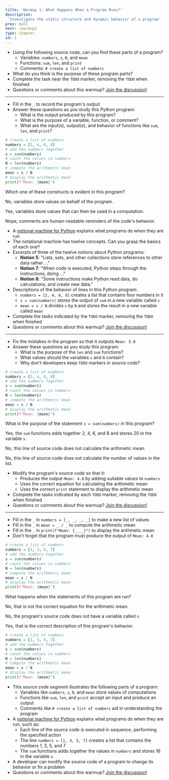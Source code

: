 ```yaml
---
title: 'Warmup 1: What Happens When a Program Runs?'
description:
 'Investigate the static structure and dynamic behavior of a program'
prev: null
next: /warmup2
type: chapter
id: 1
---
```


<!-- EXERCISE -->

<exercise id="1" title="Parts of a Program">

- Using the following source code, can you find these parts of a program?
  - Variables: `numbers`, `s`, `N`, and `mean`
  - Functions: `sum`, `len`, and `print`
  - Comments: `# create a list of numbers`
- What do you think is the purpose of these program parts?
- Complete the task near the `TODO` marker, removing the `TODO` when finished
- Questions or comments about this warmup? <a href = "https://github.com/gkapfham/www.warmups.dev/discussions">Join the discussion!</a>

<hr>

<codeblock id="01_01">

- Fill in the `_` to record the program's output
- Answer these questions as you study this Python program:
  - What is the output produced by this program?
  - What is the purpose of a variable, function, or comment?
  - What are the input(s), output(s), and behavior of functions like `sum`,
  `len`, and `print`?

</codeblock>

</exercise>

<!-- EXERCISE -->

<exercise id="2" title="Check: Parts of a Program">

```python
# create a list of numbers
numbers = [2, 4, 6, 8]
# add the numbers together
s = sum(numbers)
# count the values in numbers
N = len(numbers)
# compute the arithmetic mean
mean = s / N
# display the arithmetic mean
print(f"Mean: {mean}")
```

Which one of these constructs is evident in this program?

<choice>

<opt text="Variables that provide a non-executable reminder of the code's behavior">

No, variables store values on behalf of the program.

</opt>

<opt text="Variables that store values used for the program's computation" correct="true">

Yes, variables store values that can then be used in a computation.

</opt>

<opt text="Comments with values that the program displays in its output">

Nope, comments are human-readable reminders of the code's behavior.

</opt>
</choice>

</exercise>

<!-- EXERCISE -->

<exercise id="3" title="Running a Program">

- A [notional machine for Python](http://teachtogether.tech/en/#s:models-notional) explains what programs do when they are run
- The notational machine has twelve concepts. Can you grasp the basics of each one?
- Excerpts of three of the twelve notions about Python programs:
  - **Notion 5**: "Lists, sets, and other collections store references to other data rather ..."
  - **Notion 7**: "When code is executed, Python steps through the instructions, doing ..."
  - **Notion 8**: "Some instructions make Python read data, do calculations, and
create new data."
- Descriptions of the behavior of lines in this Python program:
  - `numbers = [2, 4, 6, 8]` creates a list that contains four numbers in it
  - `s = sum(numbers)` stores the output of `sum` in a new variable called `s`
  - `mean = s / N` divides `s` by `N` and stores the result in a new variable called `mean`
- Complete the tasks indicated by the `TODO` marker, removing the `TODO` when finished
- Questions or comments about this warmup? <a href = "https://github.com/gkapfham/www.warmups.dev/discussions">Join the discussion!</a>

<hr>

<codeblock id="01_03">

- Fix the mistakes in the program so that it outputs `Mean: 5.0`
- Answer these questions as you study this program:
  - What is the purpose of the `len` and `sum` functions?
  - What values should the variables `s` and `N` contain?
  - Why don't developers keep `TODO` markers in source code?

</codeblock>

</exercise>

<!-- EXERCISE -->

<exercise id="4" title="Check: Running a Program">

```python
# create a list of numbers
numbers = [2, 4, 6, 8]
# add the numbers together
s = sum(numbers)
# count the values in numbers
N = len(numbers)
# compute the arithmetic mean
mean = s / N
# display the arithmetic mean
print(f"Mean: {mean}")
```

What is the purpose of the statement `s = sum(numbers)` in this program?

<choice>

<opt text="It adds together the values in <code>numbers</code> and stores them in the variable <code>s</code>" correct="true">

Yes, the `sum` functions adds together 2, 4, 6, and 8 and stores 20 in the variable `s`.

</opt>

<opt text="It calculates the mean of the values in <code>numbers</code> and stores it in the variable <code>mean</code>">

No, this line of source code does not calculate the arithmetic mean.

</opt>

<opt text="It calculates the number of values in <code>numbers</code> and stores it in the variable <code>N</code>">

No, this line of source code does not calculate the number of values in the list.

</opt>

</choice>

</exercise>

<!-- EXERCISE -->

<exercise id="5" title="Modifying a Program's Source Code">

- Modify the program's source code so that it:
  - Produces the output `Mean: 4.0` by adding suitable values to `numbers`
  - Uses the correct equation for calculating the arithmetic mean
  - Uses the correct `print` statement to display the arithmetic mean
- Complete the tasks indicated by each `TODO` marker, removing the `TODO` when finished
- Questions or comments about this warmup? <a href = "https://github.com/gkapfham/www.warmups.dev/discussions">Join the discussion!</a>

<hr>

<codeblock id="01_05">

- Fill in the `_` in `numbers = [_, _, _, _]` to make a new list of values
- Fill in the `_` in `mean = _ / _` to compute the arithmetic mean
- Fill in the `_` in `print(f"Mean: {____}")` to display the arithmetic mean
- Don't forget that the program must produce the output of `Mean: 4.0`

</codeblock>

</exercise>

<!-- EXERCISE -->

<exercise id="6" title="Check: Modifying a Program's Source Code">

```python
# create a list of numbers
numbers = [1, 3, 5, 7]
# add the numbers together
s = sum(numbers)
# count the values in numbers
N = len(numbers)
# compute the arithmetic mean
mean = s / N
# display the arithmetic mean
print(f"Mean: {mean}")
```

What happens when the statements of this program are run?

<choice>

<opt text="It calculates the arithmetic mean by running <code>N / s</code> and storing it in <code>mean</code>">

No, that is not the correct equation for the arithmetic mean.

</opt>

<opt text="It calculates the arithmetic mean by running <code>s / n</code> and storing it in <code>mean</code>">

No, the program's source code does not have a variable called `n`

</opt>

<opt text="It calculates the arithmetic by running <code>s / N</code> and storing it in <code>mean</code>" correct="true">

Yes, that is the correct description of this program's behavior.

</opt>

</choice>

</exercise>

<!-- EXERCISE -->

<exercise id="7" title="Stretch: What Happens When a Program Runs?">

```python
# create a list of numbers
numbers = [1, 3, 5, 7]
# add the numbers together
s = sum(numbers)
# count the values in numbers
N = len(numbers)
# compute the arithmetic mean
mean = s / N
# display the arithmetic mean
print(f"Mean: {mean}")
```

- This source code segment illustrates the following parts of a program:
  - Variables like `numbers`, `s`, `N`, and `mean` store values of computations
  - Functions like `sum`, `len`, and `print` accept an input and produce an output
  - Comments like `# create a list of numbers` aid in understanding the program
- A [notional machine for Python](http://teachtogether.tech/en/#s:models-notional) explains what programs do when they are run, such as:
  - Each line of the source code is executed in sequence, performing the specified action
  - The line `numbers = [1, 3, 5, 7]` creates a list that contains the numbers 1, 3, 5, and 7
  - The `sum` functions adds together the values in `numbers` and stores 16 in the variable `s`.
- A developer can modify the source code of a program to change its behavior or fix a problem
- Questions or comments about this warmup? <a href = "https://github.com/gkapfham/www.warmups.dev/discussions">Join the discussion!</a>

</exercise>
